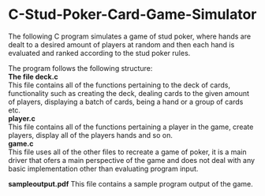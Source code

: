 # C-Stud-Poker-Card-Game-Simulator
The following C program simulates a game of stud poker, where hands are dealt to a desired amount of players at random and then each hand is evaluated and ranked according to the stud poker rules.

The program follows the following structure:
      <br><b>The file deck.c</b><br>
This file contains all of the functions pertaining to the deck of cards, functionality such as 
creating the deck, dealing cards to the given amount of players, displaying a batch of cards, being a hand or a group of cards etc.
      <br><b>player.c</b><br>
This file contains all of the functions pertaining a player in the game, create players, display all of the players hands and so on.
      <br><b>game.c</b><br>
This file uses all of the other files to recreate a game of poker, it is a main driver that ofers a main perspective of the game and does not deal with any basic implementation other than evaluating program input.

<b>sampleoutput.pdf</b>
This file contains a sample program output of the game.
  
